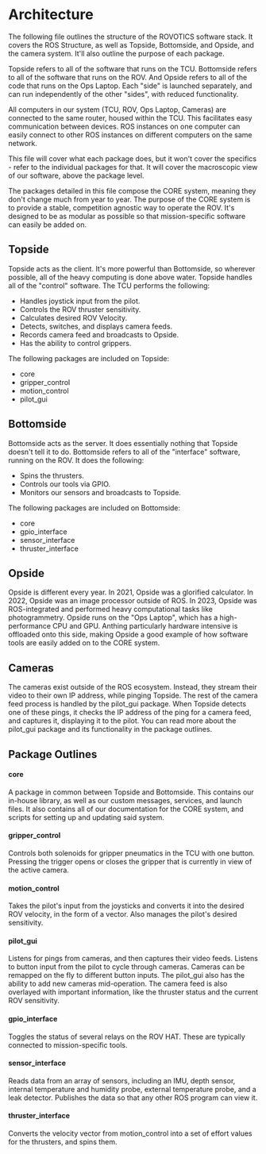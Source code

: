 # Architecture
The following file outlines the structure of the ROVOTICS software stack. It covers the ROS Structure, as well as Topside, Bottomside, and Opside, and the camera system. It'll also outline the purpose of each package.

Topside refers to all of the software that runs on the TCU. Bottomside refers to all of the software that runs on the ROV. And Opside refers to all of the code that runs on the Ops Laptop. Each "side" is launched separately, and can run independently of the other "sides", with reduced functionality.

All computers in our system (TCU, ROV, Ops Laptop, Cameras) are connected to the same router, housed within the TCU. This facilitates easy communication between devices. ROS instances on one computer can easily connect to other ROS instances on different computers on the same network.

This file will cover what each package does, but it won't cover the specifics - refer to the individual packages for that. It will cover the macroscopic view of our software, above the package level.

The packages detailed in this file compose the CORE system, meaning they don't change much from year to year. The purpose of the CORE system is to provide a stable, competition agnostic way to operate the ROV. It's designed to be as modular as possible so that mission-specific software can easily be added on.

## Topside
Topside acts as the client. It's more powerful than Bottomside, so wherever possible, all of the heavy computing is done above water. Topside handles all of the "control" software. The TCU performs the following:
* Handles joystick input from the pilot.
* Controls the ROV thruster sensitivity.
* Calculates desired ROV Velocity.
* Detects, switches, and displays camera feeds.
* Records camera feed and broadcasts to Opside.
* Has the ability to control grippers.

The following packages are included on Topside:
* core
* gripper_control
* motion_control
* pilot_gui

## Bottomside
Bottomside acts as the server. It does essentially nothing that Topside doesn't tell it to do. Bottomside refers to all of the "interface" software, running on the ROV. It does the following:
* Spins the thrusters.
* Controls our tools via GPIO.
* Monitors our sensors and broadcasts to Topside.

The following packages are included on Bottomside:
* core
* gpio_interface
* sensor_interface
* thruster_interface

## Opside
Opside is different every year. In 2021, Opside was a glorified calculator. In 2022, Opside was an image processor outside of ROS. In 2023, Opside was ROS-integrated and performed heavy computational tasks like photogrammetry.
Opside runs on the "Ops Laptop", which has a high-performance CPU and GPU. Anthing particularly hardware intensive is offloaded onto this side, making Opside a good example of how software tools are easily added on to the CORE system.

## Cameras
The cameras exist outside of the ROS ecosystem. Instead, they stream their video to their own IP address, while pinging Topside. The rest of the camera feed process is handled by the pilot_gui package. When Topside detects one of these pings, it checks the IP address of the ping for a camera feed, and captures it, displaying it to the pilot. You can read more about the pilot_gui package and its functionality in the package outlines.

## Package Outlines

#### core
A package in common between Topside and Bottomside. This contains our in-house library, as well as our custom messages, services, and launch files. It also contains all of our documentation for the CORE system, and scripts for setting up and updating said system.
#### gripper_control
Controls both solenoids for gripper pneumatics in the TCU with one button. Pressing the trigger opens or closes the gripper that is currently in view of the active camera.
#### motion_control
Takes the pilot's input from the joysticks and converts it into the desired ROV velocity, in the form of a vector. Also manages the pilot's desired sensitivity.
#### pilot_gui
Listens for pings from cameras, and then captures their video feeds. Listens to button input from the pilot to cycle through cameras. Cameras can be remapped on the fly to different button inputs. The pilot_gui also has the ability to add new cameras mid-operation.
The camera feed is also overlayed with important information, like the thruster status and the current ROV sensitivity.
#### gpio_interface
Toggles the status of several relays on the ROV HAT. These are typically connected to mission-specific tools.
#### sensor_interface
Reads data from an array of sensors, including an IMU, depth sensor, internal temperature and humidity probe, external temperature probe, and a leak detector. Publishes the data so that any other ROS program can view it.
#### thruster_interface
Converts the velocity vector from motion_control into a set of effort values for the thrusters, and spins them.